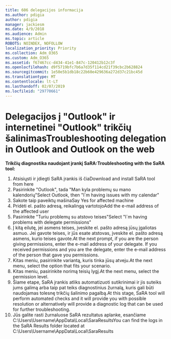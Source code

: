 ```yaml
---
title: 606 delegacijos informacija
ms.author: pdigia
author: pdigia
manager: jackiesm
ms.date: 4/9/2018
ms.audience: Admin
ms.topic: article
ROBOTS: NOINDEX, NOFOLLOW
localization_priority: Priority
ms.collection: Adm_O365
ms.custom: Adm_O365
ms.assetid: f67467cc-d434-41e1-847c-120412b12c3f
ms.openlocfilehash: d9f5719bfc7b6a7d35f114cd21f39cbc2b628824
ms.sourcegitcommit: 1e50e5b1db18c22b60e429636a272d37c21bc45d
ms.translationtype: MT
ms.contentlocale: lt-LT
ms.lasthandoff: 02/07/2019
ms.locfileid: "29770661"
---
```

# <a name="troubleshooting-delegation-in-outlook-and-outlook-on-the-web"></a><span data-ttu-id="738aa-102">Delegacijos į "Outlook" ir internetinei "Outlook" trikčių šalinimas</span><span class="sxs-lookup"><span data-stu-id="738aa-102">Troubleshooting delegation in Outlook and Outlook on the web</span></span>

<span data-ttu-id="738aa-103">**Trikčių diagnostika naudojant įrankį SaRA:**</span><span class="sxs-lookup"><span data-stu-id="738aa-103">**Troubleshooting with the SaRA tool:**</span></span>

1. <span data-ttu-id="738aa-104">Atsisiųsti ir įdiegti SaRA įrankis iš čia</span><span class="sxs-lookup"><span data-stu-id="738aa-104">Download and install SaRA tool from here</span></span>
1. <span data-ttu-id="738aa-105">Pasirinkite "Outlook", tada "Man kyla problemų su mano kalendorių"</span><span class="sxs-lookup"><span data-stu-id="738aa-105">Select Outlook, then "I\`m having issues with my calendar"</span></span>
1. <span data-ttu-id="738aa-106">Sakote taip paveiktų mašina</span><span class="sxs-lookup"><span data-stu-id="738aa-106">Say Yes for affected machine</span></span>
1. <span data-ttu-id="738aa-107">Pridėti el. pašto adresą, reikalingą vartotojo</span><span class="sxs-lookup"><span data-stu-id="738aa-107">Add the e-mail address of the affected user</span></span>
1. <span data-ttu-id="738aa-108">Pasirinkite "Turiu problemų su atstovo teises"</span><span class="sxs-lookup"><span data-stu-id="738aa-108">Select "I\`m having problems with delegate permissions"</span></span>
1. <span data-ttu-id="738aa-p101">Į kitą eilutę, jei asmens teises, įveskite el. pašto adresą jūsų įgaliotas asmuo. Jei gavote teises, ir jūs esate atstovas, įveskite el. pašto adresą asmens, kurio teises gavote.</span><span class="sxs-lookup"><span data-stu-id="738aa-p101">At the next prompt, if you are the person giving permissions, enter the e-mail address of your delegate. If you received permissions and you are the delegate, enter the e-mail address of the person that gave you permissions.</span></span>
1. <span data-ttu-id="738aa-111">Kitas meniu, pasirinkite variantą, kuris tinka jūsų atveju.</span><span class="sxs-lookup"><span data-stu-id="738aa-111">At the next menu, select the option that fits your scenario.</span></span> 
1. <span data-ttu-id="738aa-112">Kitas meniu, pasirinkite norimą teisių lygį.</span><span class="sxs-lookup"><span data-stu-id="738aa-112">At the next menu, select the permission level.</span></span>
1. <span data-ttu-id="738aa-113">Šiame etape, SaRA įrankis atliks automatizuoti sutikrinimai ir jis suteiks jums galimą arba taip pat teiks diagnostinius žurnalą, kuris gali būti naudojamas tolesnę trikčių šalinimo pagalbą.</span><span class="sxs-lookup"><span data-stu-id="738aa-113">At this stage, SaRA tool will perform automated checks and it will provide you with possible resolution or alternatively will provide a diagnostic log that can be used for further troubleshooting.</span></span>
1. <span data-ttu-id="738aa-114">Jūs galite rasti žurnaluose SaRA rezultatus aplanke, esančiame C:\Users\Username\AppData\Local\SaraResults</span><span class="sxs-lookup"><span data-stu-id="738aa-114">You can find the logs in the SaRA Results folder located at C:\Users\Username\AppData\Local\SaraResults</span></span>